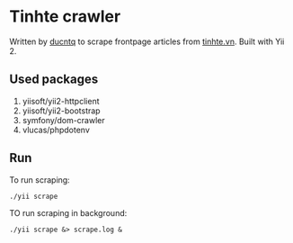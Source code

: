 Tinhte crawler
==============

Written by [ducntq](mailto:ducntq@gmail.com) to scrape frontpage articles from [tinhte.vn](http://tinhte.vn).
Built with Yii 2.

Used packages
---

1. yiisoft/yii2-httpclient
2. yiisoft/yii2-bootstrap
3. symfony/dom-crawler
4. vlucas/phpdotenv

Run
---

To run scraping:

```
./yii scrape
```

TO run scraping in background:

```
./yii scrape &> scrape.log &
```